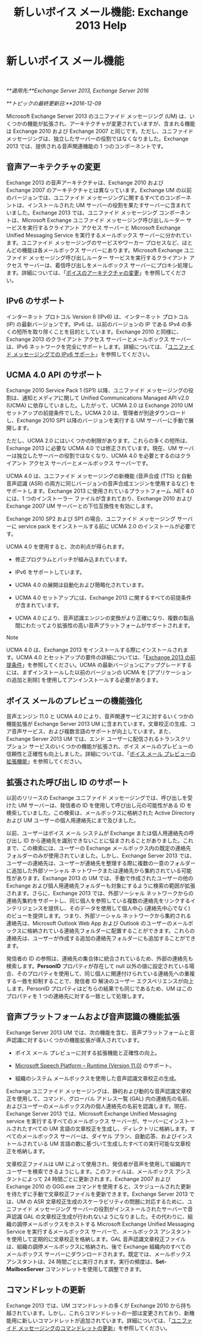 ﻿---
title: '新しいボイス メール機能: Exchange 2013 Help'
TOCTitle: 新しいボイス メール機能
ms:assetid: 89faaa97-3485-4704-a56c-d13632f01e2a
ms:mtpsurl: https://technet.microsoft.com/ja-jp/library/JJ649002(v=EXCHG.150)
ms:contentKeyID: 49896349
ms.date: 04/24/2018
mtps_version: v=EXCHG.150
ms.translationtype: HT
---

# 新しいボイス メール機能

 

_**適用先:**Exchange Server 2013, Exchange Server 2016_

_**トピックの最終更新日:**2016-12-09_

Microsoft Exchange Server 2013 のユニファイド メッセージング (UM) は、いくつかの機能が拡張され、アーキテクチャが変更されていますが、含まれる機能は Exchange 2010 および Exchange 2007 と同じです。ただし、ユニファイド メッセージングは、独立したサーバーの役割ではなくなりました。Exchange 2013 では、提供される音声関連機能の 1 つのコンポーネントです。

## 音声アーキテクチャの変更

Exchange 2013 の音声アーキテクチャは、Exchange 2010 および Exchange 2007 のアーキテクチャとは異なっています。Exchange UM の以前のバージョンでは、ユニファイド メッセージングに関するすべてのコンポーネントは、インストールされた UM サーバーの役割を果たすサーバーに含まれていました。Exchange 2013 では、ユニファイド メッセージング コンポーネントは、Microsoft Exchange ユニファイド メッセージング呼び出しルーター サービスを実行するクライアント アクセス サーバーと Microsoft Exchange Unified Messaging Service を実行するメールボックス サーバーに分かれています。ユニファイド メッセージングのサービスやワーカー プロセスなど、ほとんどの機能は各メールボックス サーバーにあります。Microsoft Exchange ユニファイド メッセージング呼び出しルーター サービスを実行するクライアント アクセス サーバーは、着信呼び出しをメールボックス サーバーにプロキシ処理します。詳細については、「[ボイスのアーキテクチャの変更](voice-architecture-changes-exchange-2013-help.md)」を参照してください。

## IPv6 のサポート

インターネット プロトコル Version 6 (IPv6) は、インターネット プロトコル (IP) の最新バージョンです。IPv6 は、以前のバージョンの IP である IPv4 の多くの短所を取り除くことを目的としています。Exchange 2010 と同様に、Exchange 2013 のクライアント アクセス サーバーとメールボックス サーバーは、IPv6 ネットワークを完全にサポートします。詳細については、「[ユニファイド メッセージングでの IPv6 サポート](ipv6-support-in-unified-messaging-exchange-2013-help.md)」を参照してください。

## UCMA 4.0 API のサポート

Exchange 2010 Service Pack 1 (SP1) 以降、ユニファイド メッセージングの役割は、通知とメディアに関して Unified Communications Managed API v2.0 (UCMA) に依存していました。したがって、UCMA 2.0 は Exchange 2010 UM セットアップの前提条件でした。UCMA 2.0 は、管理者が別途ダウンロードし、Exchange 2010 SP1 以降のバージョンを実行する UM サーバーに手動で展開します。

ただし、UCMA 2.0 にはいくつかの制限があります。これらの多くの短所は、Exchange 2013 に必要な UCMA 4.0 では修正されています。現在、UM サーバーは独立したサーバーの役割ではなくなり、UCMA 4.0 を必要とするのはクライアント アクセス サーバーとメールボックス サーバーです。

UCMA 4.0 は、ユニファイド メッセージングの新機能 (音声合成 (TTS) と自動音声認識 (ASR) の両方に同じバージョンの音声合成エンジンを使用するなど) をサポートします。Exchange 2013 に使用されているプラットフォーム .NET 4.0 には、1 つのインストーラー ファイルが含まれており、Exchange 2010 および Exchange 2007 UM サーバーとの下位互換性を有効にします。

Exchange 2010 SP2 および SP1 の場合、ユニファイド メッセージング サーバーに service pack をインストールする前に UCMA 2.0 のインストールが必要です。

UCMA 4.0 を使用すると、次の利点が得られます。

  - 修正プログラムとパッチが組み込まれています。

  - IPv6 をサポートしています。

  - UCMA 4.0 の展開は自動化および簡略化されています。

  - UCMA 4.0 セットアップには、Exchange 2013 に関するすべての前提条件が含まれています。

  - UCMA 4.0 により、音声認識エンジンの変換がより正確になり、複数の製品間にわたってより拡張性の高い音声プラットフォームがサポートされます。


> [!NOTE]
> UCMA 4.0 は、Exchange 2013 をインストールする際にインストールされます。UCMA 4.0 とセットアップの要件の詳細については、「<A href="exchange-2013-prerequisites-exchange-2013-help.md">Exchange 2013 の前提条件</A>」を参照してください。UCMA の最新バージョンにアップグレードするには、まずインストールした以前のバージョンの UCMA を [アプリケーションの追加と削除] を使用してアンインストールする必要があります。



## ボイス メールのプレビューの機能強化

音声エンジン 11.0 と UCMA 4.0 により、音声関連サービスに対するいくつかの機能拡張が Exchange Server 2013 UM に含まれています。文章校正の生成、コア音声サービス、および複数言語のサポートが向上しています。また、Exchange Server 2013 UM では、エンド ユーザーに配信されるトランスクリプション サービスのいくつかの機能が拡張され、ボイス メールのプレビューの信頼性と正確性も向上しました。詳細については、「[ボイス メール プレビューの拡張機能](voice-mail-preview-enhancements-exchange-2013-help.md)」を参照してください。

## 拡張された呼び出し ID のサポート

以前のリリースの Exchange ユニファイド メッセージングでは、呼び出しを受けた UM サーバーは、発信者の ID を使用して呼び出し元の可能性がある ID を検索していました。この検索は、メールボックスに格納された Active Directory および UM ユーザーの個人用連絡先にまで及びました。

以前、ユーザーはボイス メール システムが Exchange または個人用連絡先の呼び出し ID から連絡先を識別できないことに悩まされることがありました。これまで、この検索には、ユーザーの Exchange メールボックス内の既定の連絡先フォルダーのみが使用されていました。しかし、Exchange Server 2013 では、ユーザーの連絡先は、ユーザーが連絡先を整理する際に複数の一意のフォルダーに追加した外部ソーシャル ネットワークまたは連絡先から集約されている可能性があります。Exchange 2013 の UM では、手動で作成されたユーザーの他の Exchange および個人用連絡先フォルダーも対象にするように検索の範囲が拡張されます。さらに、Exchange 2013 では、外部ソーシャル ネットワークからの連絡先集約をサポートし、同じ個人を参照している複数の連絡先をリンクするインテリジェンスを提供し、そのデータを使用して個人中心 (連絡先中心でなく) のビューを提供します。つまり、外部ソーシャル ネットワークから集約される連絡先は、Microsoft Outlook Web App および Outlook のユーザーのメールボックスに格納されている連絡先フォルダーに配置することができます。これらの連絡先は、ユーザーが作成する追加の連絡先フォルダーにも追加することができます。

発信者の ID の参照は、連絡先の集合体に統合されているため、外部の連絡先も検索します。**PersonID** プロパティが存在して null 以外の値に設定されている場合、そのプロパティを使用して、同じ個人に関連付けられている連絡先への重複する一致を抑制することで、発信者 ID 解決のユーザー エクスペリエンスが向上します。PersonID プロパティはどちらの結果でも同じであるため、UM はこのプロパティを 1 つの連絡先に対する一致として処理します。

## 音声プラットフォームおよび音声認識の機能拡張

Exchange Server 2013 UM では、次の機能を含む、音声プラットフォームと音声認識に対するいくつかの機能拡張が導入されています。

  - ボイス メール プレビューに対する拡張機能と正確性の向上。

  - [Microsoft Speech Platform – Runtime (Version 11.0)](https://go.microsoft.com/fwlink/p/?linkid=253196) のサポート。

  - 組織のシステム メールボックスを使用した音声認識文章校正の生成。

Exchange ユニファイド メッセージングは、静的および動的な音声認識文章校正を使用して、コマンド、グローバル アドレス一覧 (GAL) 内の連絡先の名前、およびユーザーのメールボックス内の個人連絡先の名前を認識します。現在、Exchange Server 2013 では、Microsoft Exchange Unified Messaging service を実行するすべてのメールボックス サーバーが、サーバーにインストールされたすべての UM 言語の文章校正を生成し、ディレクトリに格納します。すべてのメールボックス サーバーは、ダイヤル プラン、自動応答、およびインストールされている UM 言語の数に基づいて生成したすべての実行可能な文章校正を格納します。

文章校正ファイルは UM によって使用され、発信者が音声を使用して組織内でユーザーを検索できるようにします。このファイルは、メールボックス アシスタントによって 24 時間ごとに更新されます。Exchange 2007 および Exchange 2010 の GGG.exe コマンドを使用すると、スケジュールされた更新を待たずに手動で文章校正ファイルを更新できます。Exchange Server 2013 では、UM の ASR 文章校正生成のスケーラビリティの問題に対応するために、ユニファイド メッセージング サーバーの役割がインストールされたサーバーで音声認識 GAL の文章校正生成が行われないようになりました。その代わりに、組織の調停メールボックスをホストする Microsoft Exchange Unified Messaging Service を実行するメールボックス サーバーで、メールボックス アシスタントを使用して定期的に文章校正を格納します。GAL 音声認識文章校正ファイルは、組織の調停メールボックスに格納され、後で Exchange 組織内のすべてのメールボックス サーバーにダウンロードされます。既定では、メールボックス アシスタントは、24 時間ごとに実行されます。実行の頻度は、**Set-MailboxServer** コマンドレットを使用して調整できます。

## コマンドレットの更新

Exchange 2013 では、UM コマンドレットの多くが Exchange 2010 から持ち越されています。しかし、これらコマンドレットの一部は変更されており、新機能用に新しいコマンドレットが追加されています。詳細については、「[ユニファイド メッセージングのコマンドレットの更新](unified-messaging-cmdlet-updates-exchange-2013-help.md)」を参照してください。

